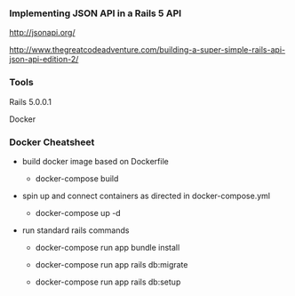 ### Implementing JSON API in a Rails 5 API

http://jsonapi.org/

http://www.thegreatcodeadventure.com/building-a-super-simple-rails-api-json-api-edition-2/

### Tools

Rails 5.0.0.1

Docker

### Docker Cheatsheet

- build docker image based on Dockerfile

  - docker-compose build

- spin up and connect containers as directed in docker-compose.yml

  - docker-compose up -d

- run standard rails commands

  - docker-compose run app bundle install

  - docker-compose run app rails db:migrate

  - docker-compose run app rails db:setup
